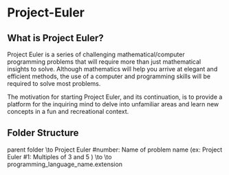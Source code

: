 # Project-Euler

## What is Project Euler?

Project Euler is a series of challenging mathematical/computer programming problems that will require more than just mathematical insights to solve. Although mathematics will help you arrive at elegant and efficient methods, the use of a computer and programming skills will be required to solve most problems.

The motivation for starting Project Euler, and its continuation, is to provide a platform for the inquiring mind to delve into unfamiliar areas and learn new concepts in a fun and recreational context.

## Folder Structure

  parent folder
  \to  Project Euler #number: Name of problem name       (ex: Project Euler #1: Multiples of 3 and 5 )
  \to \to programming_language_name.extension
